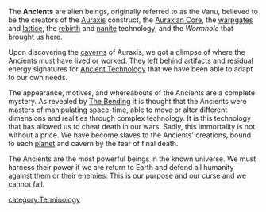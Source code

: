 The **Ancients** are alien beings, originally referred to as the Vanu,
believed to be the creators of the [Auraxis](../locations/Auraxis.md)
construct, the [Auraxian Core](../items/Auraxian_Core.md), the
[warpgates](../locations/Warpgate.md) and [lattice](Lattice.md), the
[rebirth](Respawn.md) and [nanite](../items/NTU.md) technology,
and the _Wormhole_ that brought us here.

Upon discovering the [caverns](../locations/Caverns.md) of Auraxis, we got a
glimpse of where the Ancients must have lived or worked. They left
behind artifacts and residual energy signatures for [Ancient
Technology](Ancient_Technology.md) that we have been able to
adapt to our own needs.

The appearance, motives, and whereabouts of the Ancients are a complete
mystery. As revealed by [The Bending](../etc/The_Bending.md) it is
thought that the Ancients were masters of manipulating space-time, able
to move or alter different dimensions and realities through complex
technology. It is this technology that has allowed us to cheat death in
our wars. Sadly, this immortality is not without a price. We have become
slaves to the Ancients' creations, bound to each
[planet](../locations/Planet.md) and cavern by the fear of final death.

The Ancients are the most powerful beings in the known universe. We must
harness their power if we are return to Earth and defend all humanity
against them or their enemies. This is our purpose and our curse and we
cannot fail.

[category:Terminology](category:Terminology.md)
